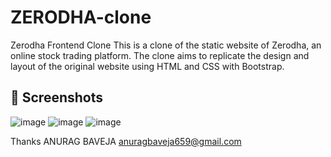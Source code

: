 # ZERODHA-clone
Zerodha Frontend Clone
This is a clone of the static website of Zerodha, an online stock trading platform. The clone aims to replicate the design and layout of the original website using HTML and CSS with Bootstrap.

## 📸 Screenshots
![image](https://github.com/user-attachments/assets/e2e366ff-f743-43b4-a919-66a6f020ddd4)
![image](https://github.com/user-attachments/assets/7834a0b4-ce44-43dd-b58e-19798a27920d)
![image](https://github.com/user-attachments/assets/e1b27aab-007c-4e26-8f26-218e93db5f67)

Thanks
ANURAG BAVEJA
anuragbaveja659@gmail.com

